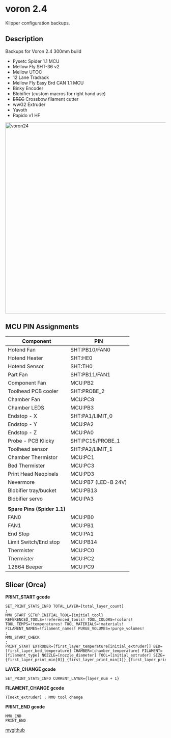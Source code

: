 # voron 2.4

Klipper configuration backups.

## Description

Backups for Voron 2.4 300mm build 
+ Fysetc Spider 1.1 MCU
+ Mellow Fly SHT-36 v2
+ Mellow UTOC
+ 12 Lane Tradrack
 + Mellow Fly Easy Brd CAN 1.1 MCU
 + Binky Encoder
 + Blobifier (custom macros for right hand use)
 + ~~EREC~~ Crossbow filament cutter
+ wwG2 Extruder
+ Yavoth
+ Rapido v1 HF

<img width="600" height="600" alt="voron24" src="https://github.com/user-attachments/assets/f9b218f5-d06e-45f1-a554-127916537c42" />


## MCU PIN Assignments

|**Component**|**PIN**
|-|-
|Hotend Fan|SHT:PB10/FAN0
|Hotend Heater|SHT:HE0
|Hotend Sensor|SHT:TH0
|Part Fan|SHT:PB11/FAN1
|Component Fan|MCU:PB2
|Toolhead PCB cooler|SHT:PROBE_2
|Chamber Fan|MCU:PC8
|Chamber LEDS|MCU:PB3
|Endstop - X|SHT:PA1/LIMIT_0
|Endstop - Y|MCU:PA2
|Endstop - Z|MCU:PA0
|Probe - PCB Klicky|SHT:PC15/PROBE_1
|Toolhead sensor|SHT:PA2/LIMIT_1
|Chamber Thermistor|MCU:PC1
|Bed Thermister|MCU:PC3
|Print Head Neopixels|MCU:PD3
|Nevermore|MCU:PB7 (LED-B 24V)
|Blobifier tray/bucket|MCU:PB13
|Blobifier servo|MCU:PA3
||
|**Spare Pins (Spider 1.1)**|
|FAN0|MCU:PB0
|FAN1|MCU:PB1
|End Stop|MCU:PA1
|Limit Switch/End stop|MCU:PB14
|Thermister|MCU:PC0
|Thermister|MCU:PC2
|12864 Beeper|MCU:PC9


## Slicer (Orca)

**PRINT_START gcode**
```
SET_PRINT_STATS_INFO TOTAL_LAYER=[total_layer_count]
;
MMU_START_SETUP INITIAL_TOOL={initial_tool} REFERENCED_TOOLS=!referenced_tools! TOOL_COLORS=!colors! TOOL_TEMPS=!temperatures! TOOL_MATERIALS=!materials! FILAMENT_NAMES=!filament_names! PURGE_VOLUMES=!purge_volumes!
;
MMU_START_CHECK
;
PRINT_START EXTRUDER=[first_layer_temperature[initial_extruder]] BED=[first_layer_bed_temperature] CHAMBER=[chamber_temperature] FILAMENT=[filament_type] NOZZLE=[nozzle_diameter] TOOL=[initial_extruder] SIZE={first_layer_print_min[0]}_{first_layer_print_min[1]}_{first_layer_print_max[0]}_{first_layer_print_max[1]}
```

**LAYER_CHANGE gcode**
```
SET_PRINT_STATS_INFO CURRENT_LAYER={layer_num + 1}
```

**FILAMENT_CHANGE gcode**
```
T[next_extruder] ; MMU tool change
```

**PRINT_END gcode**
```
MMU_END
PRINT_END
```

[mygithub](https://github.com/ningpj)
